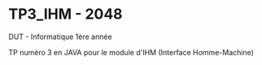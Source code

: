 # TP3_IHM - 2048
DUT - Informatique
1ère année

TP numéro 3 en JAVA pour le module d'IHM (Interface Homme-Machine)
